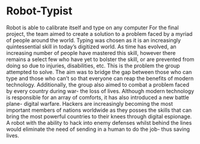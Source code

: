 Robot-Typist
============

Robot is able to calibrate itself and type on any computer 
For the final project, the team aimed to create a solution to a problem faced by a myriad of people around the world. Typing was chosen as it is an increasingly quintessential skill in today’s digitized world. As time has evolved, an increasing number of people have mastered this skill, however there remains a select few who have yet to bolster the skill, or are prevented from doing so due to injuries, disabilities, etc. This is the problem the group attempted to solve. The aim was to bridge the gap between those who can type and those who can’t so that everyone can reap the benefits of modern technology. Additionally, the group also aimed to combat a problem faced by every country during war- the loss of lives. Although modern technology is responsible for an array of comforts, it has also introduced a new battle plane- digital warfare. Hackers are increasingly becoming the most important members of nations worldwide as they posses the skills that can bring the most powerful countries to their knees through digital espionage. A robot with the ability to hack into enemy defenses whilst behind the lines would eliminate the need of sending in a human to do the job- thus saving lives.
